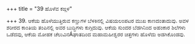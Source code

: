 +++
title = "39 ಹೊಳೆವ ಕಙ್ಗಳ"

+++
39. ಆಕೆಯ ಹೊಳೆಯುತ್ತಿರುವ ಕಣ್ಣುಗಳ ಬೆಳಕಿನಲ್ಲಿ ವಿಷಯಲಂಪಟರ ಮುಖ ಕಾಣದಂತಾದುವು. ಅವಳ ಶರೀರದ ಕಾಂತಿಯ ತಂಪಿನಲ್ಲಿ ಅವರ ಬುದ್ಧಿಗಳು ಕುಗ್ಗಿದುವು. ಆಕೆಯ ಸುಂದರ ಬೆಡಗಿನಿಂದ ಅಹಂಕಾರ ಶಿಲೆಗಳು ಒಡೆದವು, ಆಕೆಯ ಮೋಹಕ ಚೆಲುವಿನÁಘಾತದಿಂದ ಮಹಾಮಹೀಶ್ವರರ ಚಿತ್ತಗಳು ಹೊಳೆದು ಅಡಗಿಕೊಂಡವು.